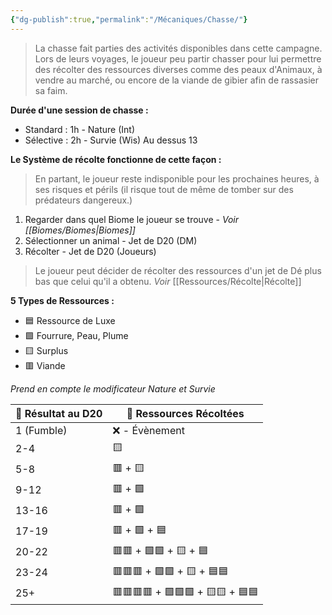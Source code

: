 ```yaml
---
{"dg-publish":true,"permalink":"/Mécaniques/Chasse/"}
---
```



> La chasse fait parties des activités disponibles dans cette campagne. Lors de leurs voyages, le joueur peu partir chasser pour lui permettre des récolter des ressources diverses comme des peaux d'Animaux, à vendre au marché, ou encore de la viande de gibier afin de rassasier sa faim.

**Durée d'une session de chasse :**

- Standard : 1h - Nature (Int)
- Sélective : 2h - Survie (Wis) Au dessus 13

**Le Système de récolte fonctionne de cette façon  :**

> En partant, le joueur reste indisponible pour les prochaines heures, à ses risques et périls (il risque tout de même de tomber sur des prédateurs dangereux.)

1. Regarder dans quel Biome le joueur se trouve - *Voir [[Biomes/Biomes\|Biomes]]*
2. Sélectionner un animal - Jet de D20 (DM)
3. Récolter - Jet de D20 (Joueurs) 

> Le joueur peut décider de récolter des ressources d'un jet de Dé plus bas que celui qu'il a obtenu.
> *Voir* [[Ressources/Récolte\|Récolte]]

**5 Types de Ressources :**

- 🟦 Ressource de Luxe
- 🟩 Fourrure, Peau, Plume
- 🟨 Surplus
- 🟥 Viande

*Prend en compte le modificateur Nature et Survie*

| 🎲 Résultat au D20 | 🏹 Ressources Récoltées         |
| ------------------ | ------------------------------- |
| 1 (Fumble)         | ❌ - Évènement                   |
| 2-4                | 🟨                              |
| 5-8                | 🟥 + 🟨                         |
| 9-12               | 🟥 + 🟩                         |
| 13-16              | 🟥 + 🟩                         |
| 17-19              | 🟥 + 🟩 + 🟦                    |
| 20-22              | 🟥🟥 + 🟩🟩 + 🟨 + 🟦           |
| 23-24              | 🟥🟥🟥 + 🟩🟩 + 🟨 + 🟦🟦       |
| 25+                | 🟥🟥🟥🟥 + 🟩🟩🟩 + 🟨🟨 + 🟦🟦 |
